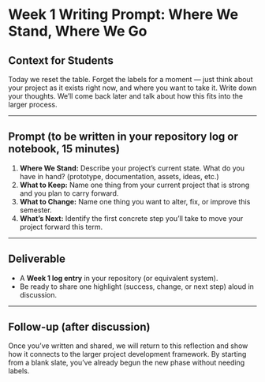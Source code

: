 # Week 1 Writing Prompt: Where We Stand, Where We Go

## Context for Students
Today we reset the table. Forget the labels for a moment — just think about your project as it exists right now, and where you want to take it. Write down your thoughts. We’ll come back later and talk about how this fits into the larger process.

---

## Prompt (to be written in your repository log or notebook, 15 minutes)
1. **Where We Stand:** Describe your project’s current state. What do you have in hand? (prototype, documentation, assets, ideas, etc.)  
2. **What to Keep:** Name one thing from your current project that is strong and you plan to carry forward.  
3. **What to Change:** Name one thing you want to alter, fix, or improve this semester.  
4. **What’s Next:** Identify the first concrete step you’ll take to move your project forward this term.  

---

## Deliverable
- A **Week 1 log entry** in your repository (or equivalent system).  
- Be ready to share one highlight (success, change, or next step) aloud in discussion.  

---

## Follow-up (after discussion)
Once you’ve written and shared, we will return to this reflection and show how it connects to the larger project development framework. By starting from a blank slate, you’ve already begun the new phase without needing labels.
